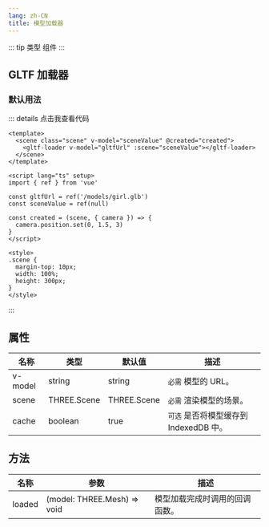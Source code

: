 ```yaml
---
lang: zh-CN
title: 模型加载器
---
```


::: tip 类型
组件
:::

## GLTF 加载器

### 默认用法

<GLTFLoader />

::: details 点击我查看代码

```vue
<template>
  <scene class="scene" v-model="sceneValue" @created="created">
    <gltf-loader v-model="gltfUrl" :scene="sceneValue"></gltf-loader>
  </scene>
</template>

<script lang="ts" setup>
import { ref } from 'vue'

const gltfUrl = ref('/models/girl.glb')
const sceneValue = ref(null)

const created = (scene, { camera }) => {
  camera.position.set(0, 1.5, 3)
}
</script>

<style>
.scene {
  margin-top: 10px;
  width: 100%;
  height: 300px;
}
</style>
```

:::

## 属性

| 名称    | 类型        | 默认值      | 描述                                   |
| ------- | ----------- | ----------- | -------------------------------------- |
| v-model | string      | string      | `必需` 模型的 URL。                    |
| scene   | THREE.Scene | THREE.Scene | `必需` 渲染模型的场景。                |
| cache   | boolean     | true        | `可选` 是否将模型缓存到 IndexedDB 中。 |

## 方法

| 名称   | 参数                        | 描述                           |
| ------ | --------------------------- | ------------------------------ |
| loaded | (model: THREE.Mesh) => void | 模型加载完成时调用的回调函数。 |
